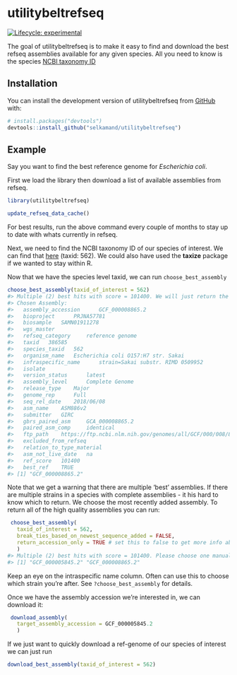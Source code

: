 
<!-- README.md is generated from README.Rmd. Please edit that file -->

# utilitybeltrefseq

<!-- badges: start -->

[![Lifecycle:
experimental](https://img.shields.io/badge/lifecycle-experimental-orange.svg)](https://lifecycle.r-lib.org/articles/stages.html#experimental)

<!-- badges: end -->

The goal of utilitybeltrefseq is to make it easy to find and download
the best refseq assemblies available for any given species. All you need
to know is the species [NCBI taxonomy
ID](https://www.ncbi.nlm.nih.gov/taxonomy)

## Installation

You can install the development version of utilitybeltrefseq from
[GitHub](https://github.com/selkamand/utilitybeltrefseq) with:

``` r
# install.packages("devtools")
devtools::install_github("selkamand/utilitybeltrefseq")
```

## Example

Say you want to find the best reference genome for *Escherichia coli*.

First we load the library then download a list of available assemblies
from refseq.

``` r
library(utilitybeltrefseq)
```

``` r
update_refseq_data_cache()
```

For best results, run the above command every couple of months to stay
up to date with whats currently in refseq.

Next, we need to find the NCBI taxonomy ID of our species of interest.
We can find that [here](https://www.ncbi.nlm.nih.gov/taxonomy) (taxid:
562). We could also have used the **taxize** package if we wanted to
stay within R.

Now that we have the species level taxid, we can run
`choose_best_assembly`

``` r
choose_best_assembly(taxid_of_interest = 562)
#> Multiple (2) best hits with score = 101400. We will just return the the most recently added assembly with this quality
#> Chosen Assembly:
#>   assembly_accession      GCF_000008865.2 
#>   bioproject      PRJNA57781 
#>   biosample   SAMN01911278 
#>   wgs_master       
#>   refseq_category     reference genome 
#>   taxid   386585 
#>   species_taxid   562 
#>   organism_name   Escherichia coli O157:H7 str. Sakai 
#>   infraspecific_name      strain=Sakai substr. RIMD 0509952 
#>   isolate      
#>   version_status      latest 
#>   assembly_level      Complete Genome 
#>   release_type    Major 
#>   genome_rep      Full 
#>   seq_rel_date    2018/06/08 
#>   asm_name    ASM886v2 
#>   submitter   GIRC 
#>   gbrs_paired_asm     GCA_000008865.2 
#>   paired_asm_comp     identical 
#>   ftp_path    https://ftp.ncbi.nlm.nih.gov/genomes/all/GCF/000/008/865/GCF_000008865.2_ASM886v2 
#>   excluded_from_refseq     
#>   relation_to_type_material    
#>   asm_not_live_date   na 
#>   ref_score   101400 
#>   best_ref    TRUE
#> [1] "GCF_000008865.2"
```

Note that we get a warning that there are multiple ‘best’ assemblies. If
there are multiple strains in a species with complete assemblies - it
his hard to know which to return. We choose the most recently added
assembly. To return all of the high quality assemblies you can run:

``` r
 choose_best_assembly(
   taxid_of_interest = 562, 
   break_ties_based_on_newest_sequence_added = FALSE,
   return_accession_only = TRUE # set this to false to get more info about each assembly
   )
#> Multiple (2) best hits with score = 101400. Please choose one manually or if you haven't already - add an intraspecific filter and try again
#> [1] "GCF_000005845.2" "GCF_000008865.2"
```

Keep an eye on the intraspecific name column. Often can use this to
choose which strain you’re after. See `?choose_best_assembly` for
details.

Once we have the assembly accession we’re interested in, we can download
it:

``` r
 download_assembly(
   target_assembly_accession = GCF_000005845.2
   )
```

If we just want to quickly download a ref-genome of our species of
interest we can just run

``` r
download_best_assembly(taxid_of_interest = 562)
```
